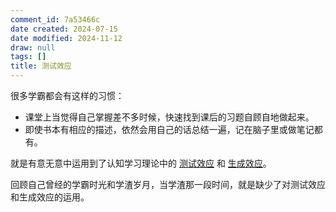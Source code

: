 ```yaml
---
comment_id: 7a53466c
date created: 2024-07-15
date modified: 2024-11-12
draw: null
tags: []
title: 测试效应
---
```

很多学霸都会有这样的习惯：

- 课堂上当觉得自己掌握差不多时候，快速找到课后的习题自顾自地做起来。
- 即使书本有相应的描述，依然会用自己的话总结一遍，记在脑子里或做笔记都有。

就是有意无意中运用到了认知学习理论中的 [测试效应](2%20第二大脑/2%20飞轮/2%20认知系统/智慧/测试效应.md) 和 [生成效应](2%20第二大脑/2%20飞轮/2%20认知系统/智慧/生成效应.md)。

回顾自己曾经的学霸时光和学渣岁月，当学渣那一段时间，就是缺少了对测试效应和生成效应的运用。
